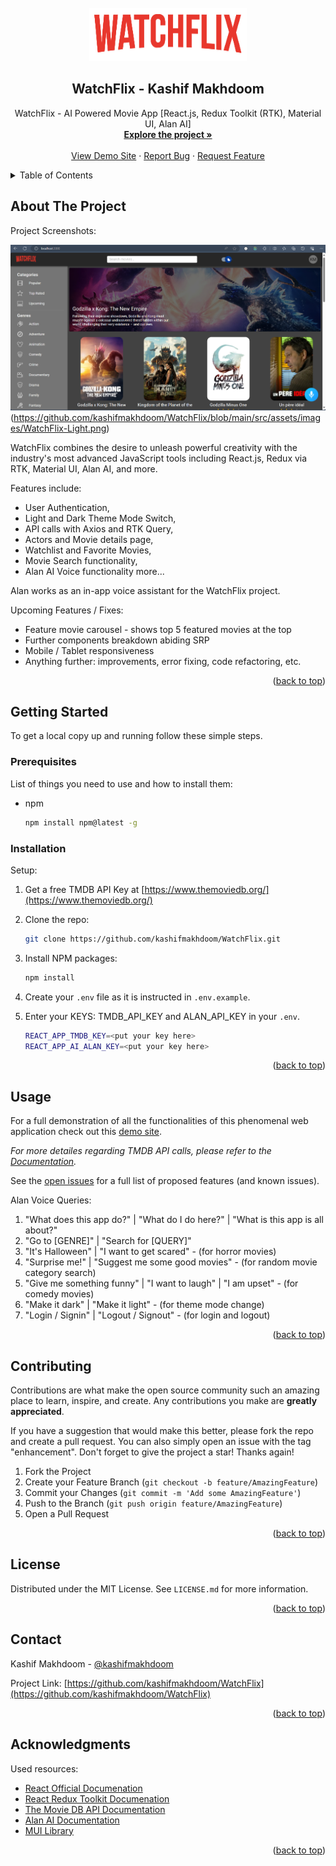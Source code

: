 <div id="top"></div>

<!-- PROJECT [othneildrew] SHIELDS -->

<!-- PROJECT LOGO -->
<br />
<div align="center">
  <a href="https://github.com/kashifmakhdoom/WatchFlix">
    <img src="https://github.com/kashifmakhdoom/WatchFlix/blob/main/src/assets/logos/logo-red.png" alt="WatchFlix" width="252" height="85">
  </a>

  <h2 align="center">WatchFlix - Kashif Makhdoom</h2>

  <p align="center">
    WatchFlix - AI Powered Movie App [React.js, Redux Toolkit (RTK), Material UI, Alan AI]
    <br />
    <a href="https://github.com/kashifmakhdoom/WatchFlix"><strong>Explore the project »</strong></a>
    <br />
    <br />
    <a href="https://watchflix.netlify.app/">View Demo Site</a>
    ·
    <a href="https://github.com/kashifmakhdoom/WatchFlix/issues">Report Bug</a>
    ·
    <a href="https://github.com/kashifmakhdoom/WatchFlix/issues">Request Feature</a>
  </p>
</div>

<!-- TABLE OF CONTENTS -->
<details>
  <summary>Table of Contents</summary>
  <ol>
    <li>
      <a href="#about-the-project">About The Project</a>
    </li>
    <li>
      <a href="#getting-started">Getting Started</a>
      <ul>
        <li><a href="#prerequisites">Prerequisites</a></li>
        <li><a href="#installation">Installation</a></li>
      </ul>
    </li>
    <li><a href="#usage">Usage</a></li>
    <li><a href="#contributing">Contributing</a></li>
    <li><a href="#license">License</a></li>
    <li><a href="#contact">Contact</a></li>
    <li><a href="#acknowledgments">Acknowledgments</a></li>
  </ol>
</details>

<!-- ABOUT THE PROJECT -->

## About The Project

Project Screenshots:

![WatchFlix](https://github.com/kashifmakhdoom/WatchFlix/blob/main/src/assets/images/WatchFlix-Dark.png)
(https://github.com/kashifmakhdoom/WatchFlix/blob/main/src/assets/images/WatchFlix-Light.png)

WatchFlix combines the desire to unleash powerful creativity with the industry's most advanced JavaScript tools including React.js, Redux via RTK, Material UI, Alan AI, and more.

Features include:

- User Authentication,
- Light and Dark Theme Mode Switch,
- API calls with Axios and RTK Query,
- Actors and Movie details page,
- Watchlist and Favorite Movies,
- Movie Search functionality,
- Alan AI Voice functionality more...

Alan works as an in-app voice assistant for the WatchFlix project.

Upcoming Features / Fixes:

- Feature movie carousel - shows top 5 featured movies at the top
- Further components breakdown abiding SRP
- Mobile / Tablet responsiveness
- Anything further: improvements, error fixing, code refactoring, etc.

<p align="right">(<a href="#top">back to top</a>)</p>

<!-- GETTING STARTED -->

## Getting Started

To get a local copy up and running follow these simple steps.

### Prerequisites

List of things you need to use and how to install them:

- npm
  ```sh
  npm install npm@latest -g
  ```

### Installation

Setup:

1. Get a free TMDB API Key at [https://www.themoviedb.org/](https://www.themoviedb.org/)
2. Clone the repo:
   ```sh
   git clone https://github.com/kashifmakhdoom/WatchFlix.git
   ```
3. Install NPM packages:
   ```sh
   npm install
   ```
4. Create your `.env` file as it is instructed in `.env.example`.
5. Enter your KEYS: TMDB_API_KEY and ALAN_API_KEY in your `.env`.

   ```sh
   REACT_APP_TMDB_KEY=<put your key here>
   REACT_APP_AI_ALAN_KEY=<put your key here>
   ```

<p align="right">(<a href="#top">back to top</a>)</p>

<!-- USAGE EXAMPLES -->

## Usage

For a full demonstration of all the functionalities of this phenomenal web application check out this [demo site](https://watchflix.netlify.app/).

_For more detailes regarding TMDB API calls, please refer to the [Documentation](https://developers.themoviedb.org/3/getting-started/introduction)._

See the [open issues](https://github.com/kashifmakhdoom/WatchFlix/issues) for a full list of proposed features (and known issues).

Alan Voice Queries:

1. "What does this app do?" | "What do I do here?" | "What is this app is all about?"
2. "Go to [GENRE]" | "Search for [QUERY]"
3. "It's Halloween" | "I want to get scared" - (for horror movies)
4. "Surprise me!" | "Suggest me some good movies" - (for random movie category search)
5. "Give me something funny" | "I want to laugh" | "I am upset" - (for comedy movies)
6. "Make it dark" | "Make it light" - (for theme mode change)
7. "Login / Signin" | "Logout / Signout" - (for login and logout)

<p align="right">(<a href="#top">back to top</a>)</p>

<!-- CONTRIBUTING -->

## Contributing

Contributions are what make the open source community such an amazing place to learn, inspire, and create. Any contributions you make are **greatly appreciated**.

If you have a suggestion that would make this better, please fork the repo and create a pull request. You can also simply open an issue with the tag "enhancement".
Don't forget to give the project a star! Thanks again!

1. Fork the Project
2. Create your Feature Branch (`git checkout -b feature/AmazingFeature`)
3. Commit your Changes (`git commit -m 'Add some AmazingFeature'`)
4. Push to the Branch (`git push origin feature/AmazingFeature`)
5. Open a Pull Request

<p align="right">(<a href="#top">back to top</a>)</p>

<!-- LICENSE -->

## License

Distributed under the MIT License. See `LICENSE.md` for more information.

<p align="right">(<a href="#top">back to top</a>)</p>

<!-- CONTACT -->

## Contact

Kashif Makhdoom - [@kashifmakhdoom](https://github.com/kashifmakhdoom)

Project Link: [https://github.com/kashifmakhdoom/WatchFlix](https://github.com/kashifmakhdoom/WatchFlix)

<p align="right">(<a href="#top">back to top</a>)</p>

<!-- ACKNOWLEDGMENTS -->

## Acknowledgments

Used resources:

- [React Official Documenation](https://react.dev/learn)
- [React Redux Toolkit Documenation](https://redux-toolkit.js.org/introduction/getting-started)
- [The Movie DB API Documentation](https://developers.themoviedb.org/3/getting-started/introduction)
- [Alan AI Documentation](https://alan.app/docs/)
- [MUI Library](https://mui.com/)

<p align="right">(<a href="#top">back to top</a>)</p>

<!-- MARKDOWN LINKS & IMAGES -->
